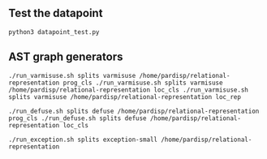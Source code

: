 
## Test the datapoint
``
python3 datapoint_test.py 
``

## AST graph generators
``
./run_varmisuse.sh splits varmisuse /home/pardisp/relational-representation prog_cls
./run_varmisuse.sh splits varmisuse /home/pardisp/relational-representation loc_cls
./run_varmisuse.sh splits varmisuse /home/pardisp/relational-representation loc_rep
``

``
./run_defuse.sh splits defuse /home/pardisp/relational-representation prog_cls
./run_defuse.sh splits defuse /home/pardisp/relational-representation loc_cls
``

``
./run_exception.sh splits exception-small /home/pardisp/relational-representation
``
